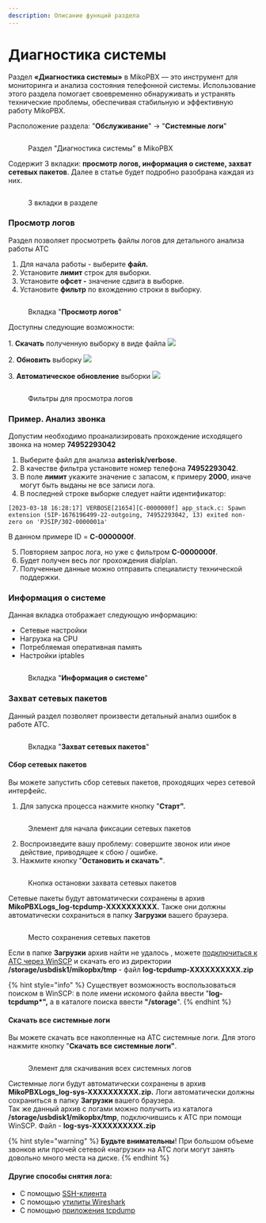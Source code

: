 ```yaml
---
description: Описание функций раздела
---
```


# Диагностика системы

Раздел **«Диагностика системы»** в MikoPBX — это инструмент для мониторинга и анализа состояния телефонной системы. Использование этого раздела помогает своевременно обнаруживать и устранять технические проблемы, обеспечивая стабильную и эффективную работу MikoPBX.

Расположение раздела: "**Обслуживание**" -> "**Системные логи**"

<figure><img src="../../.gitbook/assets/sistem_logi_0.png" alt=""><figcaption><p>Раздел "Диагностика системы" в MikoPBX</p></figcaption></figure>

Содержит 3 вкладки: **просмотр логов, информация о системе, захват сетевых пакетов**. Далее в статье будет подробно разобрана каждая из них.

<figure><img src="../../.gitbook/assets/sistem_logi_1.png" alt=""><figcaption><p>3 вкладки в разделе</p></figcaption></figure>

### Просмотр логов <a href="#prosmotr_logov" id="prosmotr_logov"></a>

Раздел позволяет просмотреть файлы логов для детального анализа работы АТС

1. Для начала работы - выберите **файл.**
2. Установите **лимит** строк для выборки.
3. Установите **офсет -** значение сдвига в выборке.
4. Установите **фильтр** по вхождению строки в выборку.

<figure><img src="../../.gitbook/assets/sistem_logi_2.png" alt=""><figcaption><p>Вкладка "<strong>Просмотр логов</strong>"</p></figcaption></figure>

Доступны следующие возможности:&#x20;

1\. **Cкачать** полученную выборку в виде файла ![](../../.gitbook/assets/sistem\_logi\_skachat.png)

2\. **Обновить** выборку ![](../../.gitbook/assets/sistem\_logi\_obnovit.png)

3\. **Автоматическое обновление** выборки ![](<../../.gitbook/assets/image (77).png>)

<figure><img src="../../.gitbook/assets/sistem_logi_3.png" alt=""><figcaption><p>Фильтры для просмотра логов</p></figcaption></figure>

### Пример. Анализ звонка <a href="#primer_analiz_zvonka" id="primer_analiz_zvonka"></a>

Допустим необходимо проанализировать прохождение исходящего звонка на номер **74952293042**

1. Выберите файл для анализа **asterisk/verbose**.
2. В качестве фильтра установите номер телефона **74952293042**.
3. В поле **лимит** укажите значение с запасом, к примеру **2000**, иначе могут быть выданы не все записи лога.
4. В последней строке выборке следует найти идентификатор:

```
[2023-03-18 16:28:17] VERBOSE[21654][C-0000000f] app_stack.c: Spawn extension (SIP-1676196499-22-outgoing, 74952293042, 13) exited non-zero on 'PJSIP/302-0000001a'
```

В данном примере ID = **C-0000000f**.

5. Повторяем запрос лога, но уже с фильтром **C-0000000f**.
6. Будет получен весь лог прохождения dialplan.
7. Полученные данные можно отправить специалисту технической поддержки.

### Информация о системе <a href="#informacija_o_sisteme" id="informacija_o_sisteme"></a>

Данная вкладка отображает следующую информацию:

* Сетевые настройки
* Нагрузка на CPU
* Потребляемая оперативная память
* Настройки iptables

<figure><img src="../../.gitbook/assets/sistem_logi_4.png" alt=""><figcaption><p>Вкладка "<strong>Информация о системе</strong>"</p></figcaption></figure>

### Захват сетевых пакетов <a href="#zaxvat_logov" id="zaxvat_logov"></a>

Данный раздел позволяет произвести детальный анализ ошибок в работе АТС.

<figure><img src="../../.gitbook/assets/sistem_logi_zahv_pak_0.png" alt=""><figcaption><p>Вкладка "<strong>Захват сетевых пакетов</strong>"</p></figcaption></figure>

#### Сбор сетевых пакетов

Вы можете запустить сбор сетевых пакетов, проходящих через сетевой интерфейс.

1. Для запуска процесса нажмите кнопку "**Старт".**

<figure><img src="../../.gitbook/assets/sistem_logi_zahv_pak_1.png" alt=""><figcaption><p>Элемент для начала фиксации сетевых пакетов</p></figcaption></figure>

2. Воспроизведите вашу проблему: совершите звонок или иное действие, приводящее к сбою / ошибке.
3. Нажмите кнопку "**Остановить и скачать"**.

<figure><img src="../../.gitbook/assets/sistem_logi_zahv_pak_2.png" alt=""><figcaption><p>Кнопка остановки захвата сетевых пакетов</p></figcaption></figure>

Сетевые пакеты будут автоматически сохранены в архив **MikoPBXLogs\_log-tcpdump-XXXXXXXXXX.** Также они должны автоматически сохраниться в папку **Загрузки** вашего браузера.&#x20;

<figure><img src="../../.gitbook/assets/sistem_logi_zahv_pak_3.png" alt=""><figcaption><p>Место сохранения сетевых пакетов</p></figcaption></figure>

Если в папке **Загрузки** архив найти не удалось , можете [подключиться к АТС через WinSCP](../../faq/troubleshooting/connecting-to-a-pbx-using-winscp.md) и скачать его из директории **/storage/usbdisk1/mikopbx/tmp**  - файл **log-tcpdump-XXXXXXXXXX.zip**

{% hint style="info" %}
Существует возможность воспользоваться поиском в WinSCP: в поле имени искомого файла ввести "**log-tcpdump\*",** а в каталоге поиска ввести **"/storage**".
{% endhint %}

#### **Скачать все системные логи**

Вы можете скачать все накопленные на АТС системные логи. Для этого нажмите кнопку "**Скачать все системные логи"**.

<figure><img src="../../.gitbook/assets/sistem_logi_5.png" alt=""><figcaption><p>Элемент для скачивания всех системных логов</p></figcaption></figure>

Системные логи будут автоматически сохранены в архив **MikoPBXLogs\_log-sys-XXXXXXXXXX.zip.** Логи автоматически должны сохраниться в папку **Загрузки** вашего браузера. \
Так же данный архив с логами можно получить из каталога **/storage/usbdisk1/mikopbx/tmp**, подключившись к АТС при помощи WinSCP. Файл - **log-sys-XXXXXXXXXX.zip**

{% hint style="warning" %}
**Будьте внимательны**! При большом объеме звонков или прочей сетевой «нагрузки» на АТС логи могут занять довольно много места на диске.
{% endhint %}

#### Другие способы снятия лога:

* С помощью [SSH-клиента](../../faq/troubleshooting/connecting-to-a-pbx-using-an-ssh-client.md)
* С помощью [утилиты Wireshark](../../faq/troubleshooting/capturing-logs-from-pbx-using-wireshark.md)
* С помощью [приложения tcpdump](../../faq/troubleshooting/getting-logs-using-the-tcpdump-application.md)
